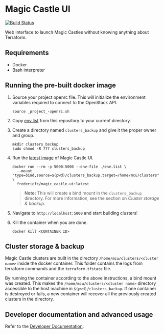 # Magic Castle UI

[![Build Status](https://travis-ci.com/ComputeCanada/magic_castle-ui.svg?branch=master)](https://travis-ci.com/ComputeCanada/magic_castle-ui)

Web interface to launch Magic Castles without knowing anything about Terraform.

## Requirements

- Docker
- Bash interpreter

## Running the pre-built docker image

1. Source your project openrc file. This will initialize the environment variables required to connect to the OpenStack API.
    ```
    source _project_-openrc.sh
    ```
2. Copy [env.list](https://github.com/ComputeCanada/magic_castle-ui/blob/master/env.list) from this repository to your current directory.
3. Create a directory named `clusters_backup` and give it the proper owner and group.
   ```
   mkdir clusters_backup
   sudo chmod -R 777 clusters_backup
   ```
4. Run the [latest image](https://hub.docker.com/repository/docker/fredericfc/magic_castle-ui) of Magic Castle UI.
   ```shell script
   docker run --rm -p 5000:5000 --env-file ./env.list \
     --mount "type=bind,source=$(pwd)/clusters_backup,target=/home/mcu/clusters" \
     fredericfc/magic_castle-ui:latest
   ```
   > **Note:** This will create a bind mount in the `clusters_backup` directory. For more information, see
   > the section on _Cluster storage & backup_.

5. Navigate to `http://localhost:5000` and start building clusters!
6. Kill the container when you are done.
   ```
   docker kill <CONTAINER ID>
   ```

## Cluster storage & backup

Magic Castle clusters are built in the directory `/home/mcu/clusters/<cluster name>` inside the
docker container.
This folder contains the logs from terraform commands and the `terraform.tfstate` file.

By running the container according to the above instructions, a bind mount was created. This 
makes the `/home/mcu/clusters/<cluster name>` directory accessible to the host machine in
`$(pwd)/clusters_backup`.
If one container is destroyed or fails, a new container will recover all the previously 
created clusters in the directory.

## Developer documentation and advanced usage

Refer to the [Developer Documentation](./docs/developers.md).
